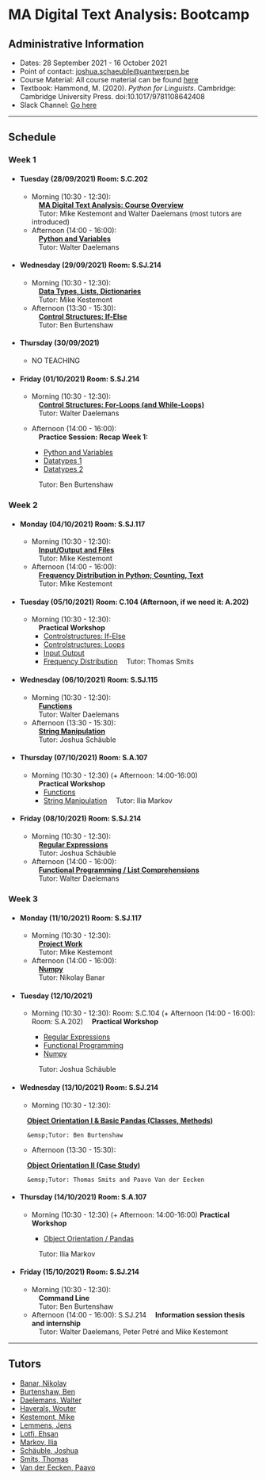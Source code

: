 # MA Digital Text Analysis: Bootcamp 

## Administrative Information
- Dates: 28 September 2021 - 16 October 2021
- Point of contact: [joshua.schaeuble@uantwerpen.be](mailto:joshua.schaeuble@uantwerpen.be)
- Course Material:  All course material can be found [here]()
- Textbook: Hammond, M. (2020). *Python for Linguists*. Cambridge: Cambridge University Press. doi:10.1017/9781108642408
- Slack Channel: [Go here](https://join.slack.com/t/ma-dta/shared_invite/zt-w4ikrnxi-D1bZLU~wFSi1GdVGqMyagw)

**************************************************************************
## Schedule
###  Week 1

- #### Tuesday (28/09/2021) Room: S.C.202
	- Morning (10:30 - 12:30):  
		&emsp;**[MA Digital Text Analysis: Course Overview](https://raw.githubusercontent.com/dtaantwerp/dtaantwerp.github.io/793f110c6042fa73ddbbe1f45b9b899b903dbac8/notebooks/01_W1_Tue_Ma_DTA_Course_Overview.ipynb)**  
		&emsp;Tutor: Mike Kestemont and Walter Daelemans (most tutors are introduced)
	- Afternoon (14:00 - 16:00):  
		&emsp;**[Python and Variables](https://raw.githubusercontent.com/dtaantwerp/dtaantwerp.github.io/793f110c6042fa73ddbbe1f45b9b899b903dbac8/notebooks/02_W1_Tue_Python_and_Variables.ipynb)**  
		&emsp;Tutor: Walter Daelemans
- #### Wednesday (29/09/2021) Room: S.SJ.214
	- Morning (10:30 - 12:30):  
		&emsp;**[Data Types, Lists, Dictionaries](https://raw.githubusercontent.com/dtaantwerp/dtaantwerp.github.io/793f110c6042fa73ddbbe1f45b9b899b903dbac8/notebooks/03_W1_Wed_Data_Types_Lists_Dictionaries.ipynb)**  
		&emsp;Tutor: Mike Kestemont
	- Afternoon (13:30 - 15:30):  
		&emsp;**[Control Structures: If-Else](https://raw.githubusercontent.com/dtaantwerp/dtaantwerp.github.io/793f110c6042fa73ddbbe1f45b9b899b903dbac8/notebooks/04_W1_Wed_Control_structures_if_else.ipynb)**  
		&emsp;Tutor: Ben Burtenshaw
- #### Thursday (30/09/2021)
	- NO TEACHING
- #### Friday (01/10/2021) Room: S.SJ.214
	- Morning (10:30 - 12:30):  
		&emsp;**[Control Structures: For-Loops (and While-Loops)](https://raw.githubusercontent.com/dtaantwerp/dtaantwerp.github.io/793f110c6042fa73ddbbe1f45b9b899b903dbac8/notebooks/05_W1_Fri_Control_Structures_Loops_For_While.ipynb)**  
		&emsp;Tutor: Walter Daelemans
	- Afternoon (14:00 - 16:00):  
		&emsp;**Practice Session: Recap Week 1:**
		- [Python and Variables](https://raw.githubusercontent.com/dtaantwerp/dtaantwerp.github.io/12b652d6955e285f35484c4220b4bb92b7fd9644/exercises/01_python_and_variables.ipynb)
		- [Datatypes 1](https://raw.githubusercontent.com/dtaantwerp/dtaantwerp.github.io/12b652d6955e285f35484c4220b4bb92b7fd9644/exercises/02a_datatypes.ipynb)
		- [Datatypes 2](https://raw.githubusercontent.com/dtaantwerp/dtaantwerp.github.io/12b652d6955e285f35484c4220b4bb92b7fd9644/exercises/02b_datatypes.ipynb)
		
		&emsp;Tutor: Ben Burtenshaw
		
		

###  Week 2

- #### Monday (04/10/2021) Room: S.SJ.117
	- Morning (10:30 - 12:30):  
		&emsp;**[Input/Output and Files](https://raw.githubusercontent.com/dtaantwerp/dtaantwerp.github.io/793f110c6042fa73ddbbe1f45b9b899b903dbac8/notebooks/06_W2_Mon_Input_Output_Files.ipynb)**  
		&emsp;Tutor: Mike Kestemont
	- Afternoon (14:00 - 16:00):  
		&emsp;**[Frequency Distribution in Python; Counting, Text](https://raw.githubusercontent.com/dtaantwerp/dtaantwerp.github.io/793f110c6042fa73ddbbe1f45b9b899b903dbac8/notebooks/07_W2_Mon_Frequency_Distribution_in_Python_Counting_Text.ipynb)**  
		&emsp;Tutor: Mike Kestemont
- #### Tuesday (05/10/2021) Room: C.104 (Afternoon, if we need it: A.202)
	- Morning (10:30 - 12:30):  
		&emsp;**Practical Workshop**  
		- [Controlstructures: If-Else](https://raw.githubusercontent.com/dtaantwerp/dtaantwerp.github.io/12b652d6955e285f35484c4220b4bb92b7fd9644/exercises/03_if_else.ipynb)
		- [Controlstructures: Loops](https://raw.githubusercontent.com/dtaantwerp/dtaantwerp.github.io/12b652d6955e285f35484c4220b4bb92b7fd9644/exercises/04_loops.ipynb)
		- [Input Output](https://raw.githubusercontent.com/dtaantwerp/dtaantwerp.github.io/12b652d6955e285f35484c4220b4bb92b7fd9644/exercises/05_input_output.ipynb)
		- [Frequency Distribution](https://raw.githubusercontent.com/dtaantwerp/dtaantwerp.github.io/12b652d6955e285f35484c4220b4bb92b7fd9644/exercises/06_frequency_distribution.ipynb)
		&emsp;Tutor: Thomas Smits
		
- #### Wednesday (06/10/2021) Room: S.SJ.115
	- Morning (10:30 - 12:30):  
		&emsp;**[Functions](https://raw.githubusercontent.com/dtaantwerp/dtaantwerp.github.io/793f110c6042fa73ddbbe1f45b9b899b903dbac8/notebooks/08_W2_Wed_Functions.ipynb)**  
		&emsp;Tutor: Walter Daelemans
	- Afternoon (13:30 - 15:30):  
		&emsp;**[String Manipulation](https://raw.githubusercontent.com/dtaantwerp/dtaantwerp.github.io/793f110c6042fa73ddbbe1f45b9b899b903dbac8/notebooks/09_W2_Wed_String_Manipulation.ipynb)**  
		&emsp;Tutor: Joshua Schäuble

- #### Thursday (07/10/2021) Room: S.A.107
	- Morning (10:30 - 12:30) (+ Afternoon: 14:00-16:00)  
		&emsp;**Practical Workshop**
		- [Functions](https://raw.githubusercontent.com/dtaantwerp/dtaantwerp.github.io/12b652d6955e285f35484c4220b4bb92b7fd9644/exercises/07_functions.ipynb)
		- [String Manipulation](https://raw.githubusercontent.com/dtaantwerp/dtaantwerp.github.io/12b652d6955e285f35484c4220b4bb92b7fd9644/exercises/08_text_manipulation.ipynb)
		&emsp;Tutor: Ilia Markov

- #### Friday (08/10/2021) Room: S.SJ.214
	- Morning (10:30 - 12:30):  
		&emsp;**[Regular Expressions](https://raw.githubusercontent.com/dtaantwerp/dtaantwerp.github.io/793f110c6042fa73ddbbe1f45b9b899b903dbac8/notebooks/10_W2_Fri_Regular_Expressions.ipynb)**  
		&emsp;Tutor: Joshua Schäuble
	- Afternoon (14:00 - 16:00):  
		&emsp;**[Functional Programming / List Comprehensions](https://raw.githubusercontent.com/dtaantwerp/dtaantwerp.github.io/793f110c6042fa73ddbbe1f45b9b899b903dbac8/notebooks/12_W3_Mon_Functional_Programming_List_Comprehensions.ipynb)**  
		&emsp;Tutor: Walter Daelemans  


###  Week 3
- #### Monday (11/10/2021) Room: S.SJ.117
	- Morning (10:30 - 12:30):  
		&emsp;**[Project Work](https://raw.githubusercontent.com/dtaantwerp/dtaantwerp.github.io/793f110c6042fa73ddbbe1f45b9b899b903dbac8/notebooks/11_W2_Fri_Larger_Project.ipynb)**  
		&emsp;Tutor: Mike Kestemont
	- Afternoon (14:00 - 16:00):  
		&emsp;**[Numpy](https://raw.githubusercontent.com/dtaantwerp/dtaantwerp.github.io/793f110c6042fa73ddbbe1f45b9b899b903dbac8/notebooks/13_W3_Mon_Numpy.ipynb)**  
		&emsp;Tutor: Nikolay Banar

- #### Tuesday (12/10/2021)
	- Morning (10:30 - 12:30): Room: S.C.104 (+ Afternoon (14:00 - 16:00): Room: S.A.202)
		&emsp;**Practical Workshop**
		- [Regular Expressions](https://raw.githubusercontent.com/dtaantwerp/dtaantwerp.github.io/12b652d6955e285f35484c4220b4bb92b7fd9644/exercises/09_regular_expressions.ipynb)
		- [Functional Programming](https://raw.githubusercontent.com/dtaantwerp/dtaantwerp.github.io/12b652d6955e285f35484c4220b4bb92b7fd9644/exercises/10_functional_programming_comprehensions.ipynb)
		- [Numpy](https://raw.githubusercontent.com/dtaantwerp/dtaantwerp.github.io/12b652d6955e285f35484c4220b4bb92b7fd9644/exercises/11_numpy.ipynb)
		
		&emsp;Tutor: Joshua Schäuble
- #### Wednesday (13/10/2021) Room: S.SJ.214
	- Morning (10:30 - 12:30):  

	&emsp;**[Object Orientation I & Basic Pandas (Classes, Methods)](https://raw.githubusercontent.com/dtaantwerp/dtaantwerp.github.io/793f110c6042fa73ddbbe1f45b9b899b903dbac8/notebooks/14_W3_Wed_Object_Orientation_I_Basic_Pandas_Classes_Methods.ipynb)** 
	
		&emsp;Tutor: Ben Burtenshaw
		
	- Afternoon (13:30 - 15:30): 
	
	&emsp;**[Object Orientation II (Case Study)](https://raw.githubusercontent.com/dtaantwerp/dtaantwerp.github.io/4cca7b8e01d4191cc23372dccc0f8ddc29a60ea2/notebooks/15_W3_Wed_Object_Orientation_II_Case_Study.ipynb)**  
		
		&emsp;Tutor: Thomas Smits and Paavo Van der Eecken

- #### Thursday (14/10/2021) Room: S.A.107
	- Morning (10:30 - 12:30) (+ Afternoon: 14:00-16:00)
	     **Practical Workshop**
	   - [Object Orientation / Pandas](https://raw.githubusercontent.com/dtaantwerp/dtaantwerp.github.io/12b652d6955e285f35484c4220b4bb92b7fd9644/exercises/12_pandas.ipynb)
		
		&emsp;Tutor: Ilia Markov

- #### Friday (15/10/2021) Room: S.SJ.214
	- Morning (10:30 - 12:30):  
		&emsp;**Command Line**  
		&emsp;Tutor: Ben Burtenshaw
	- Afternoon (14:00 - 16:00): S.SJ.214
		&emsp;**Information session thesis and internship**  
		&emsp;Tutor: Walter Daelemans, Peter Petré and Mike Kestemont

**************************************************************************
## Tutors

- [Banar, Nikolay](mailto:nicolae.banari@uantwerpen.be)
- [Burtenshaw, Ben](mailto:benjamin.burtenshaw@uantwerpen.be)
- [Daelemans, Walter](mailto:walter.daelemans@uantwerpen.be)
- [Haverals, Wouter](mailto:wouter.haverals@uantwerpen.be)
- [Kestemont, Mike](mailto:mike.kestemont@uantwerpen.be)
- [Lemmens, Jens](mailto:Jens.Lemmens@uantwerpen.be)
- [Lotfi, Ehsan](mailto:ehsan.lotfi@uantwerpen.be)
- [Markov, Ilia](mailto:ilia.markov@uantwerpen.be)
- [Schäuble, Joshua](mailto:joshua.schaeuble@uantwerpen.be)
- [Smits, Thomas](mailto:thomas.smits@uantwerpen.be)
- [Van der Eecken, Paavo](mailto:paavo.vandereecken@uantwerpen.be) 
